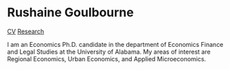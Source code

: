 <h1> Rushaine Goulbourne</h1>

<a href="page1.html">CV</a> <a href="page1.html">Research</a>


<p>
 I am an Economics Ph.D. candidate in the department of Economics Finance and Legal Studies at the University of Alabama. My areas of interest are Regional Economics, Urban Economics, and Applied Microeconomics.  
</p>

